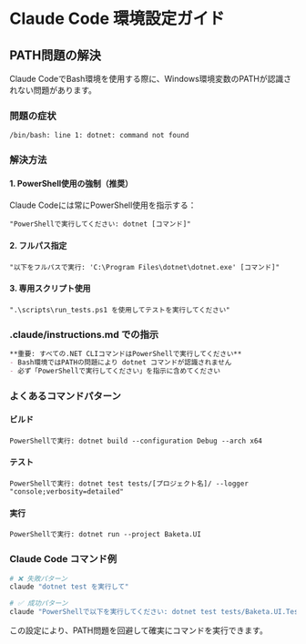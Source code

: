 # Claude Code 環境設定ガイド

## PATH問題の解決

Claude CodeでBash環境を使用する際に、Windows環境変数のPATHが認識されない問題があります。

### 問題の症状
```
/bin/bash: line 1: dotnet: command not found
```

### 解決方法

#### 1. PowerShell使用の強制（推奨）
Claude Codeには常にPowerShell使用を指示する：

```
"PowerShellで実行してください: dotnet [コマンド]"
```

#### 2. フルパス指定
```
"以下をフルパスで実行: 'C:\Program Files\dotnet\dotnet.exe' [コマンド]"
```

#### 3. 専用スクリプト使用
```
".\scripts\run_tests.ps1 を使用してテストを実行してください"
```

### .claude/instructions.md での指示

```markdown
**重要: すべての.NET CLIコマンドはPowerShellで実行してください**
- Bash環境ではPATHの問題により dotnet コマンドが認識されません
- 必ず「PowerShellで実行してください」を指示に含めてください
```

### よくあるコマンドパターン

#### ビルド
```
PowerShellで実行: dotnet build --configuration Debug --arch x64
```

#### テスト
```
PowerShellで実行: dotnet test tests/[プロジェクト名]/ --logger "console;verbosity=detailed"
```

#### 実行
```
PowerShellで実行: dotnet run --project Baketa.UI
```

### Claude Code コマンド例

```bash
# ❌ 失敗パターン
claude "dotnet test を実行して"

# ✅ 成功パターン
claude "PowerShellで以下を実行してください: dotnet test tests/Baketa.UI.Tests/"
```

この設定により、PATH問題を回避して確実にコマンドを実行できます。